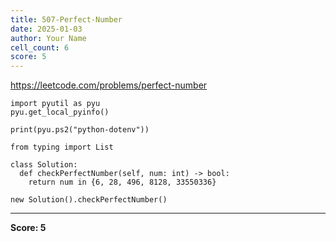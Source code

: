 ```yaml
---
title: 507-Perfect-Number
date: 2025-01-03
author: Your Name
cell_count: 6
score: 5
---
```


https://leetcode.com/problems/perfect-number


```
import pyutil as pyu
pyu.get_local_pyinfo()
```


```
print(pyu.ps2("python-dotenv"))
```


```
from typing import List
```


```
class Solution:
  def checkPerfectNumber(self, num: int) -> bool:
    return num in {6, 28, 496, 8128, 33550336}
```


```
new Solution().checkPerfectNumber()
```


---
**Score: 5**